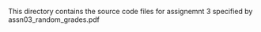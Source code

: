 This directory contains the source code files for assignemnt 3 specified by assn03_random_grades.pdf
